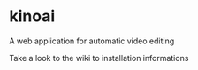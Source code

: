 # kinoai
A web application for automatic video editing

Take a look to the wiki to installation informations
